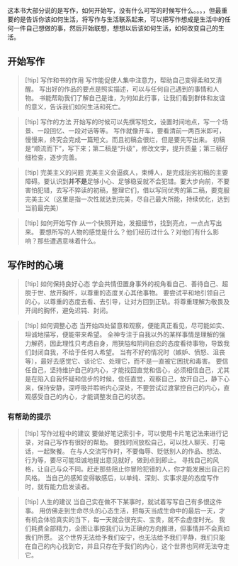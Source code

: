 
这本书大部分说的是写作，如何开始写，没有什么可写的时候写什么。。。，但最重要的是告诉你该如何生活，将写作与生活联系起来，可以把写作想成是生活中的任何一件自己想做的事，然后开始联想，想想以后该如何生活，如何改变自己的生活。
## 开始写作

>[!tip] 写作和书的作用
>写作能促使人集中注意力，帮助自己变得柔和又清醒。
>写出好的作品的要点是照实描述，可以与任何自己遇到的事情和人物。
>书能帮助我们了解自己是谁，为何如此行事，让我们看到群体和友谊的意义，告诉我们如何生活和死亡。

>[!tip] 写作的方法
>开始写的时候可以先撰写短文，设置时间地点，写一个场景、一段回忆、一段对话等等。
>写作就像开车，要看清前一两百米即可，慢慢来，终究会完成一篇短文。而且初稿会很烂，但是要先写出来。
>初稿是“顺流而下”，写下来；第二稿是“升级”，修改文字，提升质量；第三稿仔细检查，逐步完善。

>[!tip] 完美主义的问题
>完美主义会逼疯人，束缚人，是完成拙劣初稿的主要障碍。要认识到**并不是**足够小心、足够稳妥就不会犯错。要大步向前，不要害怕犯错，去写不猝读的初稿，整理它们，借以写同优秀的第二稿，要克服完美主义（这里是指一次性就达到完美，尽自己最大所能，持续优化，达到当前最完美）

>[!tip] 如何开始写作
>从一个快照开始，发掘细节，找到亮点，一点点写出来。
>要想所写的人物的感觉是什么？他们经历过什么？对他们有什么影响？那些遭遇意味着什么。

## 写作时的心境

>[!tip] 如何保持良好心态
>学会共情但置身事外的视角看自己、善待自己、超脱于世、放开胸怀，以尊重的态度关心其他事物。
>要尝试平和地引领自己的心，以尊重的态度去看、去引导，让对方回到正轨。将尊重理解为敬畏及开阔的胸怀，避免迟钝、封闭。

>[!tip] 如何调整心态
>当开始四处留意和观察，便能真正看见，尽可能如实、坦诚地描写，便能带来希望。
>全神专注于自我以外的某样事情是理解的强力解药，因此理性只考虑自身，用狭隘和阴间自恋的态度看待事物，导致我们封闭自我，不给于任何人希望。
>当有不好的情况时（嫉妒、愤怒、沮丧等），最好去感觉它、谈论它、处理它，而不是一直被它困扰和毒害。
>要信任自己，坚持维护自己的内心，才能找回直觉和信心，必须相信自己，尤其是在陷入自我怀疑和信步的时候，信任直觉，观察自己，放开自己，静下心来，保持安静，深呼吸并聆听内心深处，不要尝试过渡掌控自己的内心，直观感受自己的内心，才能调整发自己的状态。

### 有帮助的提示

>[!tip] 写作过程中的建议
>要做好笔记索引卡，可以使用卡片笔记法来进行记录，对自己写作有很好的帮助。
>要找时间放松自己，可以找人聊天、打电话，一起聚餐。
>在与人交流写作时，不要侮辱、贬低别人的作品、想法、行为等，要尽可能坦诚地提出意见就好，做到点到即止。
>寻找自己的风格，让自己与众不同。赶走那些阻止你冒险犯错的人，你才能发展出自己的风格。
>当自己的感知变得敏感后，以单纯、深刻、实事求是的态度写作时，就有能力启发读者。
>

>[!tip] 人生的建议
>当自己实在做不下某事时，就试着写写自己有多恨这件事。
>用仿佛走到生命尽头的心态生活，把每天当成生命中的最后一天，才有机会体验真实的当下，每一天就会很充实、宝贵，就不会虚度时光。
>我们耗费全部精力，企图让事按我们认为正确的方向推进，但事情并不会真如我们所愿。
>这个世界无法给予我们安宁，也无法给予我们平静，我们只能在自己的内心找到它，并且只存在于我们的内心，这个世界也同样无法夺走它。



